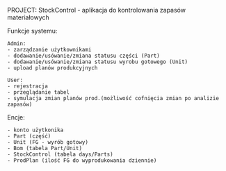PROJECT: 
StockControl - aplikacja do kontrolowania zapasów materiałowych

Funkcje systemu:

	Admin:
	- zarządzanie użytkownikami
	- dodawanie/usówanie/zmiana statusu części (Part)
	- dodawanie/usówanie/zmiana statusu wyrobu gotowego (Unit)
	- upload planów produkcyjnych
	
	User:
	- rejestracja
	- przeglądanie tabel
	- symulacja zmian planów prod.(możliwość cofnięcia zmian po analizie zapasów)
	
Encje:
	
	- konto użytkonika
	- Part (część)
	- Unit (FG - wyrób gotowy)
	- Bom (tabela Part/Unit)
	- StockControl (tabela days/Parts)
	- ProdPlan (ilość FG do wyprodukowania dziennie)
	

